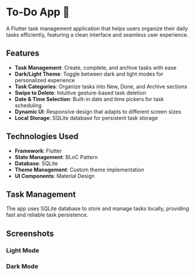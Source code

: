 # To-Do App 📝

A Flutter task management application that helps users organize their daily tasks efficiently, featuring a clean interface and seamless user experience.

## Features

- **Task Management**: Create, complete, and archive tasks with ease
- **Dark/Light Theme**: Toggle between dark and light modes for personalized experience
- **Task Categories**: Organize tasks into New, Done, and Archive sections
- **Swipe to Delete**: Intuitive gesture-based task deletion
- **Date & Time Selection**: Built-in date and time pickers for task scheduling
- **Dynamic UI**: Responsive design that adapts to different screen sizes
- **Local Storage**: SQLite database for persistent task storage

## Technologies Used

- **Framework**: Flutter
- **State Management**: BLoC Pattern
- **Database**: SQLite
- **Theme Management**: Custom theme implementation
- **UI Components**: Material Design

## Task Management
The app uses SQLite database to store and manage tasks locally, providing fast and reliable task persistence.

## Screenshots

### Light Mode
### Dark Mode
